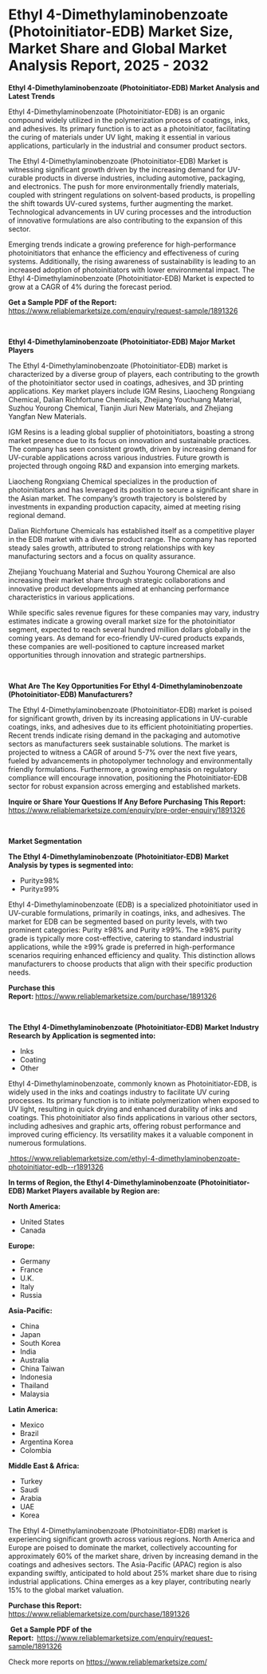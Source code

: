<p><h1>Ethyl 4-Dimethylaminobenzoate (Photoinitiator-EDB) Market Size, Market Share and Global Market Analysis Report, 2025 - 2032</h1></p><p><strong>Ethyl 4-Dimethylaminobenzoate (Photoinitiator-EDB) Market Analysis and Latest Trends</strong></p>
<p><p>Ethyl 4-Dimethylaminobenzoate (Photoinitiator-EDB) is an organic compound widely utilized in the polymerization process of coatings, inks, and adhesives. Its primary function is to act as a photoinitiator, facilitating the curing of materials under UV light, making it essential in various applications, particularly in the industrial and consumer product sectors.</p><p>The Ethyl 4-Dimethylaminobenzoate (Photoinitiator-EDB) Market is witnessing significant growth driven by the increasing demand for UV-curable products in diverse industries, including automotive, packaging, and electronics. The push for more environmentally friendly materials, coupled with stringent regulations on solvent-based products, is propelling the shift towards UV-cured systems, further augmenting the market. Technological advancements in UV curing processes and the introduction of innovative formulations are also contributing to the expansion of this sector.</p><p>Emerging trends indicate a growing preference for high-performance photoinitiators that enhance the efficiency and effectiveness of curing systems. Additionally, the rising awareness of sustainability is leading to an increased adoption of photoinitiators with lower environmental impact. The Ethyl 4-Dimethylaminobenzoate (Photoinitiator-EDB) Market is expected to grow at a CAGR of 4% during the forecast period.</p></p>
<p><strong>Get a Sample PDF of the Report:&nbsp;</strong> <a href="https://www.reliablemarketsize.com/enquiry/request-sample/1891326?utm_campaign=3055&utm_medium=2&utm_source=Github&utm_content=ia&utm_term=03042025&utm_id=ethyl-4-dimethylaminobenzoate-photoinitiator-edb">https://www.reliablemarketsize.com/enquiry/request-sample/1891326</a></p>
<p>&nbsp;</p>
<p><strong>Ethyl 4-Dimethylaminobenzoate (Photoinitiator-EDB) Major Market Players</strong></p>
<p><p>The Ethyl 4-Dimethylaminobenzoate (Photoinitiator-EDB) market is characterized by a diverse group of players, each contributing to the growth of the photoinitiator sector used in coatings, adhesives, and 3D printing applications. Key market players include IGM Resins, Liaocheng Rongxiang Chemical, Dalian Richfortune Chemicals, Zhejiang Youchuang Material, Suzhou Yourong Chemical, Tianjin Jiuri New Materials, and Zhejiang Yangfan New Materials.</p><p>IGM Resins is a leading global supplier of photoinitiators, boasting a strong market presence due to its focus on innovation and sustainable practices. The company has seen consistent growth, driven by increasing demand for UV-curable applications across various industries. Future growth is projected through ongoing R&D and expansion into emerging markets.</p><p>Liaocheng Rongxiang Chemical specializes in the production of photoinitiators and has leveraged its position to secure a significant share in the Asian market. The company’s growth trajectory is bolstered by investments in expanding production capacity, aimed at meeting rising regional demand.</p><p>Dalian Richfortune Chemicals has established itself as a competitive player in the EDB market with a diverse product range. The company has reported steady sales growth, attributed to strong relationships with key manufacturing sectors and a focus on quality assurance.</p><p>Zhejiang Youchuang Material and Suzhou Yourong Chemical are also increasing their market share through strategic collaborations and innovative product developments aimed at enhancing performance characteristics in various applications.</p><p>While specific sales revenue figures for these companies may vary, industry estimates indicate a growing overall market size for the photoinitiator segment, expected to reach several hundred million dollars globally in the coming years. As demand for eco-friendly UV-cured products expands, these companies are well-positioned to capture increased market opportunities through innovation and strategic partnerships.</p></p>
<p>&nbsp;</p>
<p><strong>What Are The Key Opportunities For Ethyl 4-Dimethylaminobenzoate (Photoinitiator-EDB) Manufacturers?</strong></p>
<p><p>The Ethyl 4-Dimethylaminobenzoate (Photoinitiator-EDB) market is poised for significant growth, driven by its increasing applications in UV-curable coatings, inks, and adhesives due to its efficient photoinitiating properties. Recent trends indicate rising demand in the packaging and automotive sectors as manufacturers seek sustainable solutions. The market is projected to witness a CAGR of around 5-7% over the next five years, fueled by advancements in photopolymer technology and environmentally friendly formulations. Furthermore, a growing emphasis on regulatory compliance will encourage innovation, positioning the Photoinitiator-EDB sector for robust expansion across emerging and established markets.</p></p>
<p><strong>Inquire or Share Your Questions If Any Before Purchasing This Report:</strong> <a href="https://www.reliablemarketsize.com/enquiry/pre-order-enquiry/1891326?utm_campaign=3055&utm_medium=2&utm_source=Github&utm_content=ia&utm_term=03042025&utm_id=ethyl-4-dimethylaminobenzoate-photoinitiator-edb">https://www.reliablemarketsize.com/enquiry/pre-order-enquiry/1891326</a></p>
<p>&nbsp;</p>
<p><strong>Market Segmentation</strong></p>
<p><strong>The Ethyl 4-Dimethylaminobenzoate (Photoinitiator-EDB) Market Analysis by types is segmented into:</strong></p>
<p><ul><li>Purity≥98%</li><li>Purity≥99%</li></ul></p>
<p><p>Ethyl 4-Dimethylaminobenzoate (EDB) is a specialized photoinitiator used in UV-curable formulations, primarily in coatings, inks, and adhesives. The market for EDB can be segmented based on purity levels, with two prominent categories: Purity ≥98% and Purity ≥99%. The ≥98% purity grade is typically more cost-effective, catering to standard industrial applications, while the ≥99% grade is preferred in high-performance scenarios requiring enhanced efficiency and quality. This distinction allows manufacturers to choose products that align with their specific production needs.</p></p>
<p><strong>Purchase this Report:&nbsp;</strong><a href="https://www.reliablemarketsize.com/purchase/1891326?utm_campaign=3055&utm_medium=2&utm_source=Github&utm_content=ia&utm_term=03042025&utm_id=ethyl-4-dimethylaminobenzoate-photoinitiator-edb">https://www.reliablemarketsize.com/purchase/1891326</a></p>
<p>&nbsp;</p>
<p><strong>The Ethyl 4-Dimethylaminobenzoate (Photoinitiator-EDB) Market Industry Research by Application is segmented into:</strong></p>
<p><ul><li>Inks</li><li>Coating</li><li>Other</li></ul></p>
<p><p>Ethyl 4-Dimethylaminobenzoate, commonly known as Photoinitiator-EDB, is widely used in the inks and coatings industry to facilitate UV curing processes. Its primary function is to initiate polymerization when exposed to UV light, resulting in quick drying and enhanced durability of inks and coatings. This photoinitiator also finds applications in various other sectors, including adhesives and graphic arts, offering robust performance and improved curing efficiency. Its versatility makes it a valuable component in numerous formulations.</p></p>
<p><a href="https://www.reliablemarketsize.com/ethyl-4-dimethylaminobenzoate-photoinitiator-edb--r1891326?utm_campaign=3055&utm_medium=2&utm_source=Github&utm_content=ia&utm_term=03042025&utm_id=ethyl-4-dimethylaminobenzoate-photoinitiator-edb">&nbsp;https://www.reliablemarketsize.com/ethyl-4-dimethylaminobenzoate-photoinitiator-edb--r1891326</a></p>
<p><strong>In terms of Region, the Ethyl 4-Dimethylaminobenzoate (Photoinitiator-EDB) Market Players available by Region are:</strong></p>
<p>
    <p> <strong> North America: </strong>
        <ul>
            <li>United States</li>
            <li>Canada</li>
        </ul>
        </p> 
    <p> <strong> Europe: </strong>
        <ul>
            <li>Germany</li>
            <li>France</li>
            <li>U.K.</li>
            <li>Italy</li>
            <li>Russia</li>
        </ul>
        </p> 
    <p> <strong> Asia-Pacific: </strong>
        <ul>
            <li>China</li>
            <li>Japan</li>
            <li>South Korea</li>
            <li>India</li>
            <li>Australia</li>
            <li>China Taiwan</li>
            <li>Indonesia</li>
            <li>Thailand</li>
            <li>Malaysia</li>
        </ul>
        </p> 
    <p> <strong> Latin America: </strong>
        <ul>
            <li>Mexico</li>
            <li>Brazil</li>
            <li>Argentina Korea</li>
            <li>Colombia</li>
        </ul>
        </p> 
    <p> <strong> Middle East & Africa: </strong>
        <ul>
            <li>Turkey</li>
            <li>Saudi</li>
            <li>Arabia</li>
            <li>UAE</li>
            <li>Korea</li>
        </ul>
    </p>
    </p>
<p><p>The Ethyl 4-Dimethylaminobenzoate (Photoinitiator-EDB) market is experiencing significant growth across various regions. North America and Europe are poised to dominate the market, collectively accounting for approximately 60% of the market share, driven by increasing demand in the coatings and adhesives sectors. The Asia-Pacific (APAC) region is also expanding swiftly, anticipated to hold about 25% market share due to rising industrial applications. China emerges as a key player, contributing nearly 15% to the global market valuation.</p></p>
<p><strong>Purchase this Report: </strong><a href="https://www.reliablemarketsize.com/purchase/1891326?utm_campaign=3055&utm_medium=2&utm_source=Github&utm_content=ia&utm_term=03042025&utm_id=ethyl-4-dimethylaminobenzoate-photoinitiator-edb">https://www.reliablemarketsize.com/purchase/1891326</a></p>
<p>&nbsp;<strong>Get a Sample PDF of the Report:&nbsp;&nbsp;</strong><a href="https://www.reliablemarketsize.com/enquiry/request-sample/1891326?utm_campaign=3055&utm_medium=2&utm_source=Github&utm_content=ia&utm_term=03042025&utm_id=ethyl-4-dimethylaminobenzoate-photoinitiator-edb">https://www.reliablemarketsize.com/enquiry/request-sample/1891326</a></p>
<p><strong></strong></p>
<p>Check more reports on <a href="https://www.reliablemarketsize.com/?utm_campaign=3055&utm_medium=2&utm_source=Github&utm_content=ia&utm_term=03042025&utm_id=ethyl-4-dimethylaminobenzoate-photoinitiator-edb">https://www.reliablemarketsize.com/</a></p>